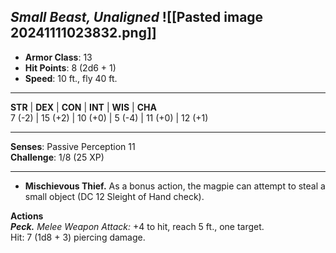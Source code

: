 _Small Beast, Unaligned_
![[Pasted image 20241111023832.png]]
---

- **Armor Class**: 13
- **Hit Points**: 8 (2d6 + 1)
- **Speed**: 10 ft., fly 40 ft.

---

**STR** | **DEX** | **CON** | **INT** | **WIS** | **CHA**  
7 (-2) | 15 (+2) | 10 (+0) | 5 (-4) | 11 (+0) | 12 (+1)

---

**Senses**: Passive Perception 11  
**Challenge**: 1/8 (25 XP)

---

- **Mischievous Thief.** As a bonus action, the magpie can attempt to steal a small object (DC 12 Sleight of Hand check).

**Actions**  
_**Peck.**_ _Melee Weapon Attack:_ +4 to hit, reach 5 ft., one target.  
Hit: 7 (1d8 + 3) piercing damage.